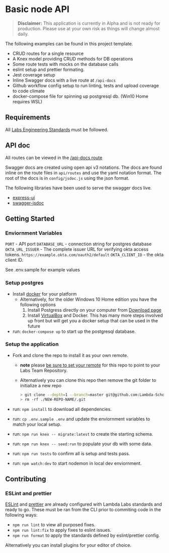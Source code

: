 # Basic node API

> **Disclaimer:** This application is currently in Alpha and is not ready for
> production. Please use at your own risk as things will change almost daily.

The following examples can be found in this project template.

- CRUD routes for a single resource
- A Knex model providing CRUD methods for DB operations
- Some route tests with mocks on the database calls
- eslint setup and prettier formating.
- Jest coverage setup
- Inline Swagger docs with a live route at `/api-docs`
- Github workflow config setup to run linting, tests and upload coverage to code climate
- docker-compose file for spinning up postgresql db. (Win10 Home requires WSL)

## Requirements

All [Labs Engineering Standards](https://labs.lambdaschool.com/topics/node-js/) must be followed.

## API doc

All routes can be viewed in the [/api-docs route](https://labs-api-starter.herokuapp.com/api-docs/)

Swagger docs are created using open api v3 notations. The docs are found inline on the route files in `api/routes` and use the yaml notation format. The root of the docs is in `config/jsdoc.js` using the json format.

The following libraries have been used to serve the swagger docs live.

- [express-ui](https://github.com/scottie1984/swagger-ui-express)
- [swagger-jsdoc](https://github.com/Surnet/swagger-jsdoc)

## Getting Started

### Enviornment Variables

`PORT` - API port
`DATABASE_URL` - connection string for postgres database
`OKTA_URL_ISSUER` - The complete issuer URL for verifying okta access tokens. `https://example.okta.com/oauth2/default`
`OKTA_CLIENT_ID` - the okta client ID.

See .env.sample for example values

### Setup postgres

- Install [docker](https://docs.docker.com/get-docker/) for your platform
  - Alternatively, for the older Windows 10 Home edition you have the following options
    1. Install Postgress directly on your computer from [Download page](https://www.postgresql.org/download/)
    2. Install [VirtualBox](https://www.virtualbox.org/wiki/Downloads) and Docker. This has many more steps involved up front but will get you a docker setup that can be used in the future
- run: `docker-compose up` to start up the postgresql database.

### Setup the application

- Fork and clone the repo to install it as your own remote.

  - **note** please [be sure to set your remote](https://help.github.jp/enterprise/2.11/user/articles/changing-a-remote-s-url/) for this repo to point to your Labs Team Repository.
  - Alternatively you can clone this repo then remove the git folder to initialize a new repo

    ```bash
    > git clone --depth=1 --branch=master git@github.com:Lambda-School-Labs/labs-api-starter.git NEW-REPO-NAME
    > rm -rf ./NEW-REPO-NAME/.git
    ```

- run: `npm install` to download all dependencies.
- run: `cp .env.sample .env` and update the enviornment variables to match your local setup.
- run: `npm run knex -- migrate:latest` to create the starting schema.
- run: `npm run knex -- seed:run` to populate your db with some data.
- run: `npm run tests` to confirm all is setup and tests pass.
- run: `npm watch:dev` to start nodemon in local dev enviornment.

## Contributing

### ESLint and prettier

[ESLint](https://eslint.org/) and [prettier](https://prettier.io/) are already
configured with Lambda Labs standards and ready to go. These must be ran from
the CLI prior to commiting code in the following ways:

- `npm run lint` to view all purposed fixes.
- `npm run lint:fix` to apply fixes to eslint issues.
- `npm run format` to apply the standards defined by eslint/prettier config.

Alternatively you can install plugins for your editor of choice.
